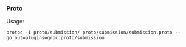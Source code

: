 ### Proto

Usage:

```
protoc -I proto/submission/ proto/submission/submission.proto --go_out=plugins=grpc:proto/submission
```